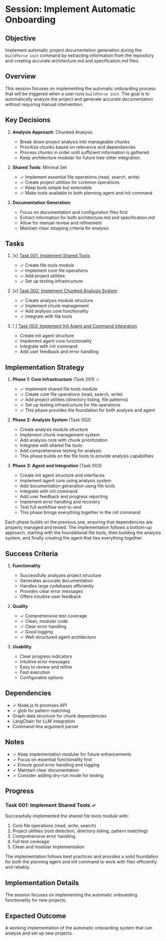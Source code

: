 # Session: Implement Automatic Onboarding

## Objective

Implement automatic project documentation generation during the `buildforce init` command by extracting information from the repository and creating accurate architecture.md and specification.md files.

## Overview

This session focuses on implementing the automatic onboarding process that will be triggered when a user runs `buildforce init`. The goal is to automatically analyze the project and generate accurate documentation without requiring manual intervention.

## Key Decisions

1. **Analysis Approach**: Chunked Analysis

   - Break down project analysis into manageable chunks
   - Prioritize chunks based on relevance and dependencies
   - Process chunks in order until sufficient information is gathered
   - Keep architecture modular for future tree-sitter integration

2. **Shared Tools**: Minimal Set

   - ✓ Implement essential file operations (read, search, write)
   - ✓ Create project utilities for common operations
   - ✓ Keep tools simple but extensible
   - ✓ Make tools available to both planning agent and init command

3. **Documentation Generation**:
   - Focus on documentation and configuration files first
   - Extract information for both architecture.md and specification.md
   - Allow for manual review and refinement
   - Maintain clear stopping criteria for analysis

## Tasks

1. [x] [Task 001: Implement Shared Tools](./tasks/task-001-implement-shared-tools.md)

   - ✓ Create file tools module
   - ✓ Implement core file operations
   - ✓ Add project utilities
   - ✓ Set up testing infrastructure

2. [x] [Task 002: Implement Chunked Analysis System](./tasks/task-002-implement-chunked-analysis.md)

   - ✓ Create analysis module structure
   - ✓ Implement chunk management
   - ✓ Add analysis core functionality
   - ✓ Integrate with file tools

3. [ ] [Task 003: Implement Init Agent and Command Integration](./tasks/task-003-implement-init-agent.md)
   - Create init agent structure
   - Implement agent core functionality
   - Integrate with init command
   - Add user feedback and error handling

## Implementation Strategy

1. **Phase 1: Core Infrastructure** (Task 001) ✓

   - ✓ Implement shared file tools module
   - ✓ Create core file operations (read, search, write)
   - ✓ Add project utilities (directory listing, file patterns)
   - ✓ Set up testing infrastructure for file operations
   - ✓ This phase provides the foundation for both analysis and agent

2. **Phase 2: Analysis System** (Task 002)

   - Create analysis module structure
   - Implement chunk management system
   - Add analysis core with chunk prioritization
   - Integrate with shared file tools
   - Add comprehensive testing for analysis
   - This phase builds on the file tools to provide analysis capabilities

3. **Phase 3: Agent and Integration** (Task 003)

   - Create init agent structure and interfaces
   - Implement agent core using analysis system
   - Add documentation generation using file tools
   - Integrate with init command
   - Add user feedback and progress reporting
   - Implement error handling and recovery
   - Test full workflow end-to-end
   - This phase brings everything together in the init command

Each phase builds on the previous one, ensuring that dependencies are properly managed and tested. The implementation follows a bottom-up approach, starting with the foundational file tools, then building the analysis system, and finally creating the agent that ties everything together.

## Success Criteria

1. **Functionality**

   - Successfully analyzes project structure
   - Generates accurate documentation
   - Handles large codebases efficiently
   - Provides clear error messages
   - Offers intuitive user feedback

2. **Quality**

   - ✓ Comprehensive test coverage
   - ✓ Clean, modular code
   - ✓ Clear error handling
   - ✓ Good logging
   - ✓ Well-structured agent architecture

3. **Usability**
   - Clear progress indicators
   - Intuitive error messages
   - Easy to review and refine
   - Fast execution
   - Configurable options

## Dependencies

- ✓ Node.js fs promises API
- ✓ glob for pattern matching
- Graph data structure for chunk dependencies
- LangChain for LLM integration
- Command-line argument parser

## Notes

- ✓ Keep implementation modular for future enhancements
- ✓ Focus on essential functionality first
- ✓ Ensure good error handling and logging
- ✓ Maintain clear documentation
- ✓ Consider adding dry-run mode for testing

## Progress

### Task 001: Implement Shared Tools ✓

Successfully implemented the shared file tools module with:

1. Core file operations (read, write, search)
2. Project utilities (root detection, directory listing, pattern matching)
3. Comprehensive error handling
4. Full test coverage
5. Clean and modular implementation

The implementation follows best practices and provides a solid foundation for both the planning agent and init command to work with files efficiently and reliably.

## Implementation Details

The session focuses on implementing the automatic onboarding functionality for new projects.

## Expected Outcome

A working implementation of the automatic onboarding system that can analyze and set up new projects.
